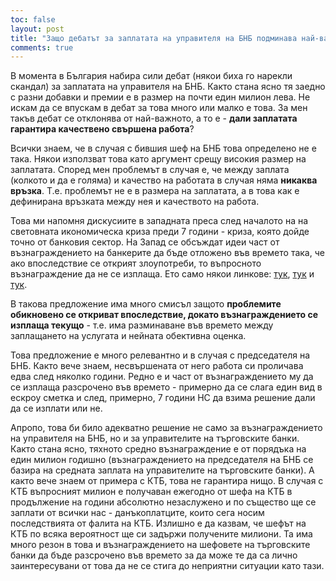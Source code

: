 ```yaml
---
toc: false
layout: post
title: "Защо дебатът за заплатата на управителя на БНБ подминава най-важното"
comments: true
---
```

В момента в България набира сили дебат (някои биха го нарекли скандал) за заплатата на управителя на БНБ. Както стана ясно тя заедно с разни добавки и премии е в размер на почти един милион лева. Не искам да се впускам в дебат за това много или малко е това. За мен такъв дебат се отклонява от най-важното, а то е - **дали заплатата гарантира качествено свършена работа**?

Всички знаем, че в случая с бившия шеф на БНБ това определено не е така. Някои използват това като аргумент срещу високия размер на заплатата. Според мен проблемът в случая е, че между заплата (колкото и да е голяма) и качество на работата в случая няма **никаква връзка**. Т.е. проблемът не е в размера на заплатата, а в това как е дефинирана връзката между нея и качеството на работа.

Това ми напомня дискусиите в западната преса след началото на на световната икономическа криза преди 7 години - криза, която дойде точно от банковия сектор. На Запад се обсъждат идеи част от възнаграждението на банкерите да бъде отложено във времето така, че ако впоследствие се открият злоупотреби, то въпросното възнаграждение да не се изплаща. Ето само някои линкове: [тук](http://www.reuters.com/article/2014/10/20/us-usa-fed-dudley-idUSKCN0I92C520141020), [тук](http://www.bloomberg.com/news/articles/2013-02-08/banks-should-defer-bonuses-up-to-10-years-boe-s-jenkins-says) и [тук](http://www.ft.com/cms/s/0/1979a3de-b3ab-11e4-9449-00144feab7de.html#axzz3hCyfisOc).

В такова предложение има много смисъл защото **проблемите обикновено се откриват впоследствие, докато възнаграждението се изплаща текущо** - т.е. има разминаване във времето между заплащането на услугата и нейната обективна оценка.  

Това предложение е много релевантно и в случая с председателя на БНБ. Както вече знаем, несвършената от него работа си проличава едва след няколко години. Редно е и част от възнаграждението му да се изплаща разсрочено във времето - примерно да се слага един вид в ескроу сметка и след, примерно, 7 години НС да взима решение дали да се изплати или не.

Апропо, това би било адекватно решение не само за възнаграждението на управителя на БНБ, но и за управителите на търговските банки. Както стана ясно, тяхното средно възнаграждение е от порядъка на един милион годишно (възнаграждението на председателя на БНБ се базира на средната заплата на управителите на търговските банки). А както вече знаем от примера с КТБ, това не гарантира нищо. В случая с КТБ въпросният милион е получаван ежегодно от шефа на КТБ в продължение на години абсолютно незаслужено и по същество ще се заплати от всички нас - данъкоплатците, които сега носим последствията от фалита на КТБ. Излишно е да казвам, че шефът на КТБ по всяка вероятност ще си задържи получените милиони. Та има много резон в това и възнаграждението на шефовете на търговските банки да бъде разсрочено във времето за да може те да са лично заинтересувани от това да не се стига до неприятни ситуации като тази.
